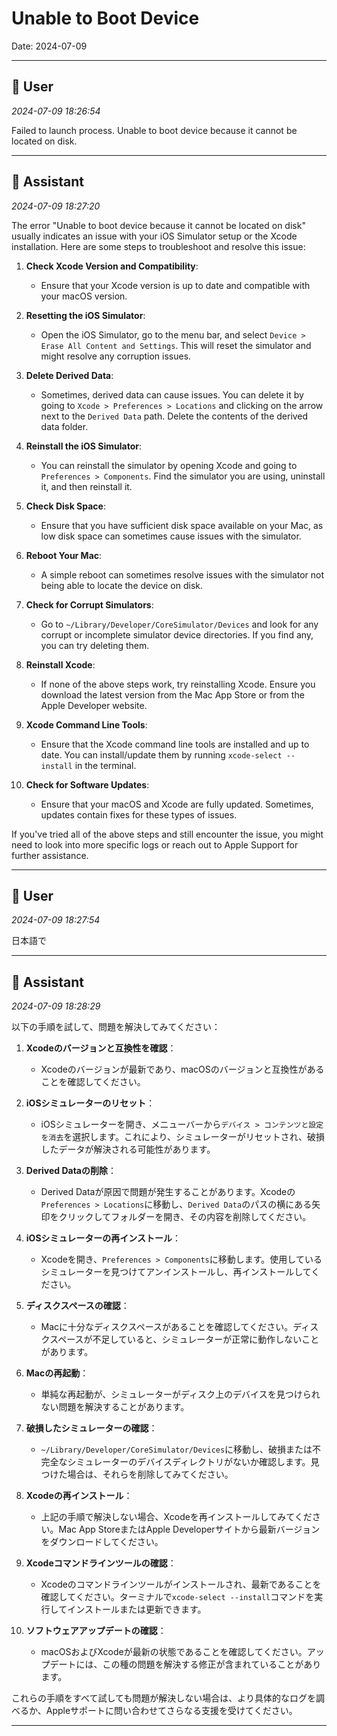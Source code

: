 # Unable to Boot Device

Date: 2024-07-09

---

## 👤 User
*2024-07-09 18:26:54*

Failed to launch process. Unable to boot device because it cannot be located on disk.

---

## 🤖 Assistant
*2024-07-09 18:27:20*

The error "Unable to boot device because it cannot be located on disk" usually indicates an issue with your iOS Simulator setup or the Xcode installation. Here are some steps to troubleshoot and resolve this issue:

1. **Check Xcode Version and Compatibility**:
   - Ensure that your Xcode version is up to date and compatible with your macOS version.

2. **Resetting the iOS Simulator**:
   - Open the iOS Simulator, go to the menu bar, and select `Device > Erase All Content and Settings`. This will reset the simulator and might resolve any corruption issues.

3. **Delete Derived Data**:
   - Sometimes, derived data can cause issues. You can delete it by going to `Xcode > Preferences > Locations` and clicking on the arrow next to the `Derived Data` path. Delete the contents of the derived data folder.

4. **Reinstall the iOS Simulator**:
   - You can reinstall the simulator by opening Xcode and going to `Preferences > Components`. Find the simulator you are using, uninstall it, and then reinstall it.

5. **Check Disk Space**:
   - Ensure that you have sufficient disk space available on your Mac, as low disk space can sometimes cause issues with the simulator.

6. **Reboot Your Mac**:
   - A simple reboot can sometimes resolve issues with the simulator not being able to locate the device on disk.

7. **Check for Corrupt Simulators**:
   - Go to `~/Library/Developer/CoreSimulator/Devices` and look for any corrupt or incomplete simulator device directories. If you find any, you can try deleting them.

8. **Reinstall Xcode**:
   - If none of the above steps work, try reinstalling Xcode. Ensure you download the latest version from the Mac App Store or from the Apple Developer website.

9. **Xcode Command Line Tools**:
   - Ensure that the Xcode command line tools are installed and up to date. You can install/update them by running `xcode-select --install` in the terminal.

10. **Check for Software Updates**:
    - Ensure that your macOS and Xcode are fully updated. Sometimes, updates contain fixes for these types of issues.

If you've tried all of the above steps and still encounter the issue, you might need to look into more specific logs or reach out to Apple Support for further assistance.

---

## 👤 User
*2024-07-09 18:27:54*

日本語で

---

## 🤖 Assistant
*2024-07-09 18:28:29*

以下の手順を試して、問題を解決してみてください：

1. **Xcodeのバージョンと互換性を確認**：
   - Xcodeのバージョンが最新であり、macOSのバージョンと互換性があることを確認してください。

2. **iOSシミュレーターのリセット**：
   - iOSシミュレーターを開き、メニューバーから`デバイス > コンテンツと設定を消去`を選択します。これにより、シミュレーターがリセットされ、破損したデータが解決される可能性があります。

3. **Derived Dataの削除**：
   - Derived Dataが原因で問題が発生することがあります。Xcodeの`Preferences > Locations`に移動し、`Derived Data`のパスの横にある矢印をクリックしてフォルダーを開き、その内容を削除してください。

4. **iOSシミュレーターの再インストール**：
   - Xcodeを開き、`Preferences > Components`に移動します。使用しているシミュレーターを見つけてアンインストールし、再インストールしてください。

5. **ディスクスペースの確認**：
   - Macに十分なディスクスペースがあることを確認してください。ディスクスペースが不足していると、シミュレーターが正常に動作しないことがあります。

6. **Macの再起動**：
   - 単純な再起動が、シミュレーターがディスク上のデバイスを見つけられない問題を解決することがあります。

7. **破損したシミュレーターの確認**：
   - `~/Library/Developer/CoreSimulator/Devices`に移動し、破損または不完全なシミュレーターのデバイスディレクトリがないか確認します。見つけた場合は、それらを削除してみてください。

8. **Xcodeの再インストール**：
   - 上記の手順で解決しない場合、Xcodeを再インストールしてみてください。Mac App StoreまたはApple Developerサイトから最新バージョンをダウンロードしてください。

9. **Xcodeコマンドラインツールの確認**：
   - Xcodeのコマンドラインツールがインストールされ、最新であることを確認してください。ターミナルで`xcode-select --install`コマンドを実行してインストールまたは更新できます。

10. **ソフトウェアアップデートの確認**：
    - macOSおよびXcodeが最新の状態であることを確認してください。アップデートには、この種の問題を解決する修正が含まれていることがあります。

これらの手順をすべて試しても問題が解決しない場合は、より具体的なログを調べるか、Appleサポートに問い合わせてさらなる支援を受けてください。

---
